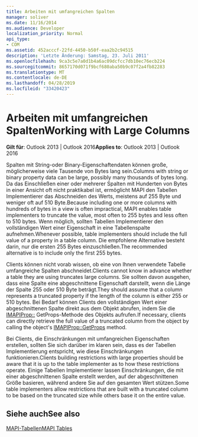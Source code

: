 ```yaml
---
title: Arbeiten mit umfangreichen Spalten
manager: soliver
ms.date: 11/16/2014
ms.audience: Developer
localization_priority: Normal
api_type:
- COM
ms.assetid: 452acccf-22fd-4450-b50f-eaa2b2c94515
description: 'Letzte Änderung: Samstag, 23. Juli 2011'
ms.openlocfilehash: 9ca3c5e7a0d1b4a6ac09dcfcc7db10ec76ecb224
ms.sourcegitcommit: 8657170d071f9bcf680aba50b9c07f2a4fb82283
ms.translationtype: MT
ms.contentlocale: de-DE
ms.lasthandoff: 04/28/2019
ms.locfileid: "33420423"
---
```

# <a name="working-with-large-columns"></a><span data-ttu-id="2fcd0-103">Arbeiten mit umfangreichen Spalten</span><span class="sxs-lookup"><span data-stu-id="2fcd0-103">Working with Large Columns</span></span>

  
  
<span data-ttu-id="2fcd0-104">**Gilt für**: Outlook 2013 | Outlook 2016</span><span class="sxs-lookup"><span data-stu-id="2fcd0-104">**Applies to**: Outlook 2013 | Outlook 2016</span></span> 
  
<span data-ttu-id="2fcd0-105">Spalten mit String-oder Binary-Eigenschaftendaten können große, möglicherweise viele Tausende von Bytes lang sein.</span><span class="sxs-lookup"><span data-stu-id="2fcd0-105">Columns with string or binary property data can be large, possibly many thousands of bytes long.</span></span> <span data-ttu-id="2fcd0-106">Da das Einschließen einer oder mehrerer Spalten mit Hunderten von Bytes in einer Ansicht oft nicht praktikabel ist, ermöglicht MAPI den Tabellen Implementierer das Abschneiden des Werts, meistens auf 255 Byte und weniger oft auf 510 Byte.</span><span class="sxs-lookup"><span data-stu-id="2fcd0-106">Because including one or more columns with hundreds of bytes in a view is often impractical, MAPI enables table implementers to truncate the value, most often to 255 bytes and less often to 510 bytes.</span></span> <span data-ttu-id="2fcd0-107">Wenn möglich, sollten Tabellen Implementierer den vollständigen Wert einer Eigenschaft in eine Tabellenspalte aufnehmen.</span><span class="sxs-lookup"><span data-stu-id="2fcd0-107">Whenever possible, table implementers should include the full value of a property in a table column.</span></span> <span data-ttu-id="2fcd0-108">Die empfohlene Alternative besteht darin, nur die ersten 255 Bytes einzuschließen.</span><span class="sxs-lookup"><span data-stu-id="2fcd0-108">The recommended alternative is to include only the first 255 bytes.</span></span>
  
<span data-ttu-id="2fcd0-109">Clients können nicht vorab wissen, ob eine von Ihnen verwendete Tabelle umfangreiche Spalten abschneidet.</span><span class="sxs-lookup"><span data-stu-id="2fcd0-109">Clients cannot know in advance whether a table they are using truncates large columns.</span></span> <span data-ttu-id="2fcd0-110">Sie sollten davon ausgehen, dass eine Spalte eine abgeschnittene Eigenschaft darstellt, wenn die Länge der Spalte 255 oder 510 Byte beträgt.</span><span class="sxs-lookup"><span data-stu-id="2fcd0-110">They should assume that a column represents a truncated property if the length of the column is either 255 or 510 bytes.</span></span> <span data-ttu-id="2fcd0-111">Bei Bedarf können Clients den vollständigen Wert einer abgeschnittenen Spalte direkt aus dem Objekt abrufen, indem Sie die [IMAPIProp::](imapiprop-getprops.md) GetProps-Methode des Objekts aufrufen.</span><span class="sxs-lookup"><span data-stu-id="2fcd0-111">If necessary, clients can directly retrieve the full value of a truncated column from the object by calling the object's [IMAPIProp::GetProps](imapiprop-getprops.md) method.</span></span> 
  
<span data-ttu-id="2fcd0-112">Bei Clients, die Einschränkungen mit umfangreichen Eigenschaften erstellen, sollten Sie sich darüber im klaren sein, dass es der Tabellen Implementierung entspricht, wie diese Einschränkungen funktionieren.</span><span class="sxs-lookup"><span data-stu-id="2fcd0-112">Clients building restrictions with large properties should be aware that it is up to the table implementer as to how these restrictions operate.</span></span> <span data-ttu-id="2fcd0-113">Einige Tabellen Implementierer lassen Einschränkungen, die mit einer abgeschnittenen Spalte erstellt werden, auf der abgeschnittenen Größe basieren, während andere Sie auf den gesamten Wert stützen.</span><span class="sxs-lookup"><span data-stu-id="2fcd0-113">Some table implementers allow restrictions that are built with a truncated column to be based on the truncated size while others base it on the entire value.</span></span> 
  
## <a name="see-also"></a><span data-ttu-id="2fcd0-114">Siehe auch</span><span class="sxs-lookup"><span data-stu-id="2fcd0-114">See also</span></span>



[<span data-ttu-id="2fcd0-115">MAPI-Tabellen</span><span class="sxs-lookup"><span data-stu-id="2fcd0-115">MAPI Tables</span></span>](mapi-tables.md)

